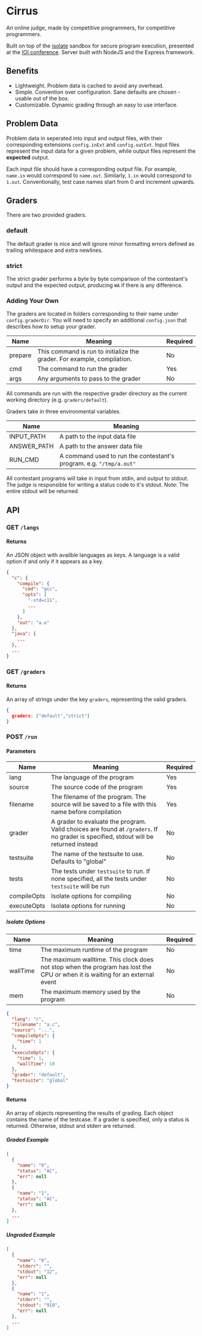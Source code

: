 # Cirrus

An online judge, made by competitive programmers, for competitive programmers.

Built on top of the [isolate](https://github.com/ioi/isolate) sandbox for secure program execution, presented at the [IOI conference](http://mj.ucw.cz/papers/isolate.pdf). Server built with NodeJS and the Express framework.

## Benefits

- Lightweight. Problem data is cached to avoid any overhead.
- Simple. Convention over configuration. Sane defaults are chosen - usable out of the box.
- Customizable. Dynamic grading through an easy to use interface.

## Problem Data

Problem data in seperated into input and output files, with their corresponding extensions `config.inExt` and `config.outExt`. Input files represent the input data for a given problem, while output files represent the **expected** output.

Each input file should have a corresponding output file. For example, `name.in` would correspond to `name.out`. Similarly, `1.in` would correspond to `1.out`. Conventionally, test case names start from 0 and increment upwards.

## Graders

There are two provided graders.

### default

The default grader is nice and will ignore minor formatting errors defined as trailing whitespace and extra newlines.

### strict

The strict grader performs a byte by byte comparison of the contestant's output and the expected output, producing `WA` if there is any difference.

### Adding Your Own

The graders are located in folders corresponding to their name under `config.graderDir`. You will need to specify an additional `config.json` that describes how to setup your grader.

| Name | Meaning | Required |
| --- | --- | --- |
| prepare | This command is run to initialize the grader. For example, compilation. | No |
| cmd | The command to run the grader | Yes |
| args | Any arguments to pass to the grader | No |

All commands are run with the respective grader directory as the current working directory (e.g. `graders/default`).

Graders take in three environmental variables.

| Name | Meaning |
| --- | --- |
| INPUT_PATH | A path to the input data file |
| ANSWER_PATH | A path to the answer data file |
| RUN_CMD | A command used to run the contestant's program. e.g. `"/tmp/a.out"` |

All contestant programs will take in input from stdin, and output to stdout. The judge is responsible for writing a status code to it's stdout. Note: The entire stdout will be returned.

## API

### GET `/langs`

#### Returns

An JSON object with availble languages as keys. A language is a valid option if and only if it appears as a key.

```json
{
  "c": {
    "compile": {
      "cmd": "gcc",
      "opts": [
        "-std=c11",
        ...
      ]
    },
    "out": "a.o"
  },
  "java": {
    ...
  },
  ...
}
```

### GET `/graders`

#### Returns

An array of strings under the key `graders`, representing the valid graders.

```json
{
  graders: ["default","strict"]
}
```

### POST `/run`

#### Parameters

| Name | Meaning | Required |
| --- | --- | --- |
| lang | The language of the program | Yes |
| source | The source code of the program | Yes |
| filename | The filename of the program. The source will be saved to a file with this name before compilation | Yes |
| grader | A grader to evaluate the program. Valid choices are found at `/graders`. If no grader is specified, stdout will be returned instead | No |
| testsuite | The name of the testsuite to use. Defaults to "global" | No |
| tests | The tests under `testsuite` to run. If none specified, all the tests under `testsuite` will be run | No |
| compileOpts | Isolate options for compiling | No |
| executeOpts | Isolate options for running | No |

##### Isolate Options

| Name | Meaning | Required |
| --- | --- | --- |
| time | The maximum runtime of the program | No |
| wallTime | The maximum walltime. This clock does not stop when the program has lost the CPU or when it is waiting for an external event | No |
| mem | The maximum memory used by the program | No |

```json
{
  "lang": "c",
  "filename": "a.c",
  "source": "...",
  "compileOpts": {
    "time": 1
  },
  "executeOpts": {
    "time": 1,
    "wallTime": 10
  },
  "grader": "default",
  "testsuite": "global"
}
```

#### Returns

An array of objects representing the results of grading. Each object contains the name of the testcase. If a grader is specified, only a status is returned. Otherwise, stdout and stderr are returned.

##### Graded Example

```json
[
  {
    "name": "0",
    "status": "AC",
    "err": null
  },
  {
    "name": "1",
    "status": "AC",
    "err": null
  },
  ...
]
```

##### Ungraded Example

```json
[
  {
    "name": "0",
    "stderr": "",
    "stdout": "12",
    "err": null
  },
  {
    "name": "1",
    "stderr": "",
    "stdout": "910",
    "err": null
  },
  ...
]
```
